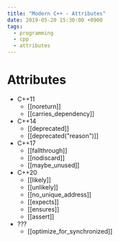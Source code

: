 ```yaml
---
title: "Modern C++ - Attributes"
date: 2019-05-20 15:30:00 +0900
tags:
  - programming
  - cpp
  - attributes
---
```


Attributes
===

* C++11
	* [[noreturn]]
	* [[carries_dependency]]
* C++14
	* [[deprecated]]
	* [[deprecated("reason")]]
* C++17
	* [[fallthrough]]
	* [[nodiscard]]
	* [[maybe_unused]]
* C++20
	* [[likely]]
	* [[unlikely]]
	* [[no_unique_address]]
	* [[expects]]
	* [[ensures]]
	* [[assert]]
* ???
	* [[optimize_for_synchronized]]
